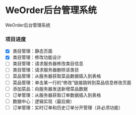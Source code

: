 # WeOrder后台管理系统
WeOrder后台管理系统

### 项目进度

- [x] 类目管理：静态页面
- [x] 类目管理：修改功能设计
- [ ] 类目管理：请求服务器修改类目信息
- [ ] 类目管理：请求服务器删除该类目
- [ ] 菜品管理：从服务器获取菜品数据插入到表格
- [ ] 菜品管理：单击某一行的“修改”链接跳转到菜品信息修改页面
- [ ] 添加菜品：向服务器发送新增菜品数据
- [ ] 订单管理：从服务器获取订单数据插入到表格
- [ ] 数据中心：逻辑实现（最后做）
- [ ] 订单管理：实时订单和历史订单分开管理（非必须功能）